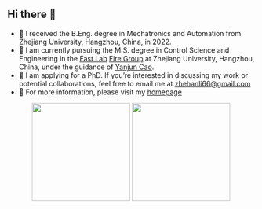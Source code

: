 ## Hi there 👋

<!--
**dukuhfgfji/dukuhfgfji** is a ✨ _special_ ✨ repository because its `README.md` (this file) appears on your GitHub profile.

Here are some ideas to get you started:
-->

- 🌱 I received the B.Eng. degree in Mechatronics and Automation from Zhejiang University, Hangzhou, China, in 2022.
- 🔭 I am currently pursuing the M.S. degree in Control Science and Engineering in the [Fast Lab](http://zju-fast.com/) [Fire Group](http://zju-fast.com/research-group/yanjun-cao/) at Zhejiang University, Hangzhou, China, under the guidance of [Yanjun Cao](http://zju-fast.com/research-group/yanjun-cao/).
- 🤔 I am applying for a PhD. If you’re interested in discussing my work or potential collaborations, feel free to email me at zhehanli66@gmail.com
- 💬 For more information, please visit my [homepage](https://dukuhfgfji.github.io/)

<div class="image-container" align="center">
  <img height=200 src="https://github-readme-stats-ten-mu-96.vercel.app/api?username=dukuhfgfji&show_icons=true" />
  <img height=200 src="https://github-readme-stats-ten-mu-96.vercel.app/api/top-langs?username=dukuhfgfji&layout=compact&langs_count=8&card_width=320" />
</div>
